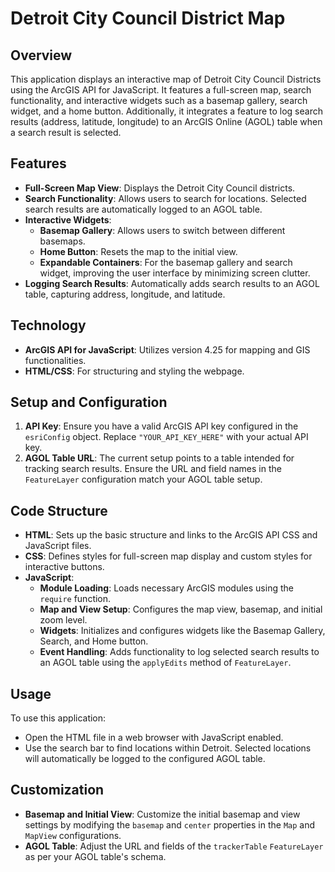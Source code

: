 # Detroit City Council District Map

## Overview

This application displays an interactive map of Detroit City Council Districts using the ArcGIS API for JavaScript. It features a full-screen map, search functionality, and interactive widgets such as a basemap gallery, search widget, and a home button. Additionally, it integrates a feature to log search results (address, latitude, longitude) to an ArcGIS Online (AGOL) table when a search result is selected.

## Features

- **Full-Screen Map View**: Displays the Detroit City Council districts.
- **Search Functionality**: Allows users to search for locations. Selected search results are automatically logged to an AGOL table.
- **Interactive Widgets**:
  - **Basemap Gallery**: Allows users to switch between different basemaps.
  - **Home Button**: Resets the map to the initial view.
  - **Expandable Containers**: For the basemap gallery and search widget, improving the user interface by minimizing screen clutter.
- **Logging Search Results**: Automatically adds search results to an AGOL table, capturing address, longitude, and latitude.

## Technology

- **ArcGIS API for JavaScript**: Utilizes version 4.25 for mapping and GIS functionalities.
- **HTML/CSS**: For structuring and styling the webpage.

## Setup and Configuration

1. **API Key**: Ensure you have a valid ArcGIS API key configured in the `esriConfig` object. Replace `"YOUR_API_KEY_HERE"` with your actual API key.
2. **AGOL Table URL**: The current setup points to a table intended for tracking search results. Ensure the URL and field names in the `FeatureLayer` configuration match your AGOL table setup.

## Code Structure

- **HTML**: Sets up the basic structure and links to the ArcGIS API CSS and JavaScript files.
- **CSS**: Defines styles for full-screen map display and custom styles for interactive buttons.
- **JavaScript**:
  - **Module Loading**: Loads necessary ArcGIS modules using the `require` function.
  - **Map and View Setup**: Configures the map view, basemap, and initial zoom level.
  - **Widgets**: Initializes and configures widgets like the Basemap Gallery, Search, and Home button.
  - **Event Handling**: Adds functionality to log selected search results to an AGOL table using the `applyEdits` method of `FeatureLayer`.

## Usage

To use this application:
- Open the HTML file in a web browser with JavaScript enabled.
- Use the search bar to find locations within Detroit. Selected locations will automatically be logged to the configured AGOL table.

## Customization

- **Basemap and Initial View**: Customize the initial basemap and view settings by modifying the `basemap` and `center` properties in the `Map` and `MapView` configurations.
- **AGOL Table**: Adjust the URL and fields of the `trackerTable` `FeatureLayer` as per your AGOL table's schema.

